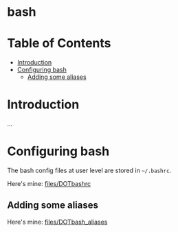 # bash

# Table of Contents

* [Introduction](#introduction)
* [Configuring bash](#configuring-bash)
    * [Adding some aliases](#adding-some-aliases)

# Introduction

...

# Configuring bash

The bash config files at user level are stored in `~/.bashrc`.

Here's mine: [files/DOTbashrc](files/DOTbashrc)

## Adding some aliases

Here's mine: [files/DOTbash_aliases](files/DOTbash_aliases)
